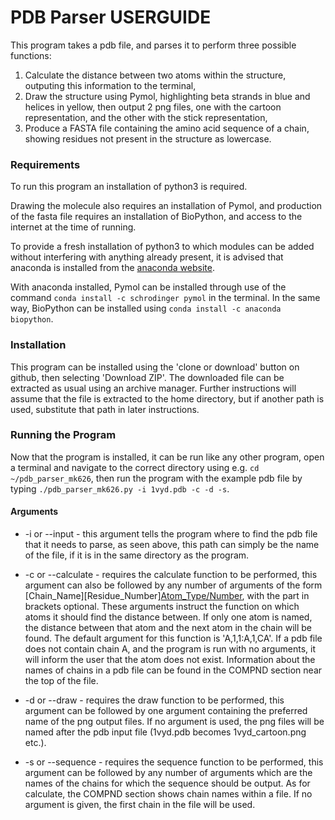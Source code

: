 # PDB Parser USERGUIDE

This program takes a pdb file, and parses it to perform three possible functions:
1) Calculate the distance between two atoms within the structure, outputing this information to the terminal,
2) Draw the structure using Pymol, highlighting beta strands in blue and helices in yellow, then output 2 png files, one with the cartoon representation, and the other with the stick representation,
3) Produce a FASTA file containing the amino acid sequence of a chain, showing residues not present in the structure as lowercase.

### Requirements

To run this program an installation of python3 is required.

Drawing the molecule also requires an installation of Pymol, and production of the fasta file requires an installation of BioPython, and access to the internet at the time of running.

To provide a fresh installation of python3 to which modules can be added without interfering with anything already present, it is advised that anaconda is installed from the [anaconda website](https://anaconda.com/download).

With anaconda installed, Pymol can be installed through use of the command `conda install -c schrodinger pymol` in the terminal.  In the same way, BioPython can be installed  using `conda install -c anaconda biopython`.

### Installation

This program can be installed using the 'clone or download' button on github, then selecting 'Download ZIP'.  The downloaded file can be extracted as usual using an archive manager.  Further instructions will assume that the file is extracted to the home directory, but if another path is used, substitute that path in later instructions.

### Running the Program

Now that the program is installed, it can be run like any other program, open a terminal and navigate to the correct directory using e.g. `cd ~/pdb_parser_mk626`, then run the program with the example pdb file by typing `./pdb_parser_mk626.py -i 1vyd.pdb -c -d -s`.

#### Arguments

* -i or --input - this argument tells the program where to find the pdb file that it needs to parse, as seen above, this path can simply be the name of the file, if it is in the same directory as the program.

* -c or --calculate - requires the calculate function to be performed, this argument can also be followed by any number of arguments of the form [Chain_Name][Residue_Number][Atom_Type/Number](:[Chain_Name][Residue_Number][Atom_Type/Number]), with the part in brackets optional.  These arguments instruct the function on which atoms it should find the distance between.  If only one atom is named, the distance between that atom and the next atom in the chain will be found.  The default argument for this function is 'A,1,1:A,1,CA'.  If a pdb file does not contain chain A, and the program is run with no arguments, it will inform the user that the atom does not exist.  Information about the names of chains in a pdb file can be found in the COMPND section near the top of the file.

* -d or --draw - requires the draw function to be performed, this argument can be followed by one argument containing the preferred name of the png output files.  If no argument is used, the png files will be named after the pdb input file (1vyd.pdb becomes 1vyd_cartoon.png etc.).

* -s or --sequence - requires the sequence function to be performed, this argument can be followed by any number of arguments which are the names of the chains for which the sequence should be output.  As for calculate, the COMPND section shows chain names within a file.  If no argument is given, the first chain in the file will be used.
